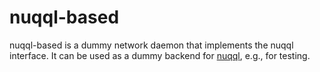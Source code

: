# nuqql-based

nuqql-based is a dummy network daemon that implements the nuqql interface. It
can be used as a dummy backend for [nuqql]("https://github.com/hwipl/nuqql"),
e.g., for testing.
